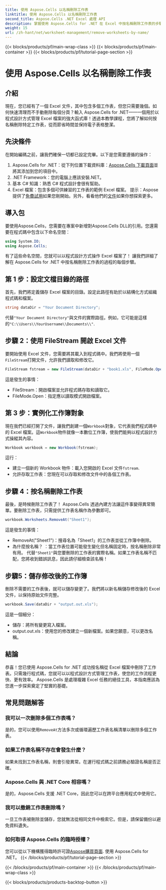 ```yaml
---
title: 使用 Aspose.Cells 以名稱刪除工作表
linktitle: 使用 Aspose.Cells 以名稱刪除工作表
second_title: Aspose.Cells .NET Excel 處理 API
description: 掌握使用 Aspose.Cells for .NET 在 Excel 中按名稱刪除工作表的步驟。請按照這個詳細的、適合初學者的指南來簡化您的任務。
weight: 15
url: /zh-hant/net/worksheet-management/remove-worksheets-by-name/
---
```


{{< blocks/products/pf/main-wrap-class >}}
{{< blocks/products/pf/main-container >}}
{{< blocks/products/pf/tutorial-page-section >}}

# 使用 Aspose.Cells 以名稱刪除工作表

## 介紹
現在，您已經有了一個 Excel 文件，其中包含多個工作表，但您只需要幾個。如何快速清理而不手動刪除每個分頁？輸入 Aspose.Cells for .NET——一個用於以程式設計方式管理 Excel 檔案的強大函式庫！透過本教學課程，您將了解如何按名稱刪除特定工作表，從而節省時間並保持電子表格整潔。
## 先決條件
在開始編碼之前，讓我們確保一切都已設定完畢。以下是您需要遵循的操作：
1.  Aspose.Cells for .NET：從下列位置下載資料庫：[Aspose.Cells 下載頁面](https://releases.aspose.com/cells/net/)並將其添加到您的項目中。
2. .NET Framework：您的電腦上應該安裝.NET。
3. 基本 C# 知識：熟悉 C# 程式設計會很有幫助。
4. Excel 檔案：包含多個可供練習的工作表的範例 Excel 檔案。
提示：Aspose 提供了[免費試用](https://releases.aspose.com/)如果您剛開始。另外，看看他們的[文件](https://reference.aspose.com/cells/net/)如果你想探索更多。
## 導入包
要使用Aspose.Cells，您需要在專案中新增對Aspose.Cells DLL的引用。您還需要在程式碼中包含以下命名空間：
```csharp
using System.IO;
using Aspose.Cells;
```
有了這些命名空間，您就可以以程式設計方式操作 Excel 檔案了！
讓我們詳細了解在 Aspose.Cells for .NET 中按名稱刪除工作表的過程的每個步驟。
## 第 1 步：設定文檔目錄的路徑
首先，我們將定義儲存 Excel 檔案的目錄。設定此路徑有助於以結構化方式組織程式碼和檔案。 
```csharp
string dataDir = "Your Document Directory";
```
代替`"Your Document Directory"`與文件的實際路徑。例如，它可能是這樣的`"C:\\Users\\YourUsername\\Documents\\"`.
## 步驟 2：使用 FileStream 開啟 Excel 文件
要開始使用 Excel 文件，您需要將其載入到程式碼中。我們將使用一個`FileStream`打開文件，允許我們讀取和修改它。
```csharp
FileStream fstream = new FileStream(dataDir + "book1.xls", FileMode.Open);
```
這是發生的事情：
- FileStream：開啟檔案並允許程式碼存取和讀取它。
- FileMode.Open：指定應以讀取模式開啟檔案。
## 第 3 步：實例化工作簿對象
現在我們已經打開了文件，讓我們創建一個`Workbook`對象，它代表我們程式碼中的 Excel 檔案。這`Workbook`物件就像一本數位工作簿，使我們能夠以程式設計方式操縱其內容。
```csharp
Workbook workbook = new Workbook(fstream);
```
這行：
- 建立一個新的 Workbook 物件：載入您開啟的 Excel 文件`fstream`.
- 允許存取工作表：您現在可以存取和修改文件中的各個工作表。
## 步驟 4：按名稱刪除工作表
最後，是時候刪除工作表了！ Aspose.Cells 透過內建方法讓這件事變得異常簡單。要刪除工作表，只需提供工作表名稱作為參數即可。
```csharp
workbook.Worksheets.RemoveAt("Sheet1");
```
這是發生的事情：
- RemoveAt("Sheet1")：搜尋名為「Sheet1」的工作表並從工作簿中刪除。
- 為什麼按名稱？ ：當工作表位置可能發生變化但名稱固定時，按名稱刪除非常有用。
代替`"Sheet1"`與您要刪除的工作表的實際名稱。如果工作表名稱不匹配，您將收到錯誤訊息，因此請仔細檢查該名稱！
## 步驟5：儲存修改後的工作簿
刪除不需要的工作表後，就可以儲存變更了。我們將以新名稱儲存修改後的 Excel 文件，以保持原始文件完整。
```csharp
workbook.Save(dataDir + "output.out.xls");
```
這是一個細分：
- 儲存：將所有變更寫入檔案。
- output.out.xls：使用您的修改建立一個新檔案。如果您願意，可以更改名稱。
## 結論
恭喜！您已使用 Aspose.Cells for .NET 成功按名稱從 Excel 檔案中刪除了工作表。只需幾行程式碼，您就可以以程式設計方式管理工作表，使您的工作流程更快、更有效率。 Aspose.Cells 是處理複雜 Excel 任務的絕佳工具，本指南應該為您進一步探索奠定了堅實的基礎。
## 常見問題解答
### 我可以一次刪除多個工作表嗎？
是的，您可以使用`RemoveAt`方法多次或循環遍歷工作表名稱清單以刪除多個工作表。
### 如果工作表名稱不存在會發生什麼？
如果未找到工作表名稱，則會引發異常。在運行程式碼之前請務必驗證名稱是否正確。
### Aspose.Cells 與 .NET Core 相容嗎？
是的，Aspose.Cells 支援 .NET Core，因此您可以在跨平台應用程式中使用它。
### 我可以撤銷工作表刪除嗎？
一旦工作表被刪除並儲存，您就無法從相同文件中檢索它。但是，請保留備份以避免資料遺失。
### 如何取得 Aspose.Cells 的臨時授權？
您可以從以下機構獲得臨時許可證[Aspose購買頁面](https://purchase.aspose.com/temporary-license/).
使用 Aspose.Cells for .NET。
{{< /blocks/products/pf/tutorial-page-section >}}

{{< /blocks/products/pf/main-container >}}
{{< /blocks/products/pf/main-wrap-class >}}

{{< blocks/products/products-backtop-button >}}
